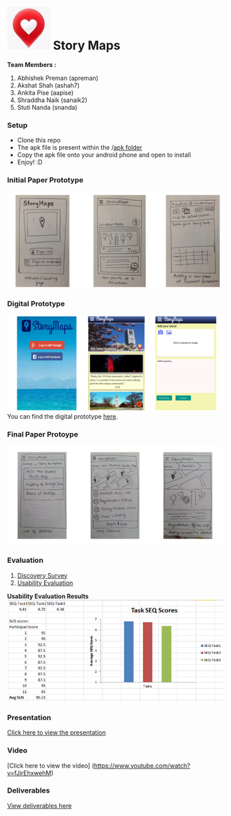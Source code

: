 
![](https://github.com/NCSUMobiles/Spring16-storymaps/blob/master/extra/thumbnail.jpeg)
Story Maps
=========================

**Team Members :**

1. Abhishek Preman (apreman)
2. Akshat Shah (ashah7)
3. Ankita Pise (aapise)
4. Shraddha Naik (sanaik2)
5. Stuti Nanda (snanda)

### Setup

* Clone this repo
* The apk file is present within the /[apk folder](https://github.com/NCSUMobiles/Spring16-storymaps/tree/master/apk)
* Copy the apk file onto your android phone and open to install
* Enjoy! :D


### Initial Paper Prototype

![](https://github.com/NCSUMobiles/Spring16-storymaps/blob/master/extra/PaperPrototype1.png)


### Digital Prototype

![](https://github.com/NCSUMobiles/Spring16-storymaps/blob/master/extra/DigitalPrototype.png
 )
You can find the digital prototype [here](https://story-maps.bubbleapps.io/version-test/index?debug_mode=true).

### Final Paper Protoype

![](https://github.com/NCSUMobiles/Spring16-storymaps/blob/master/extra/PaperPrototype2.png
 )

### Evaluation

1. [Discovery Survey](https://docs.google.com/forms/d/1qplkhqsnnTJAyn7HBD2uD6WjjtLYWGGAg9s11yck9c8/viewform)
2. [Usability Evaluation](https://docs.google.com/a/ncsu.edu/forms/d/13TrXV7ro28-taXLUoKl7Z6wYEYiIS7gkimPv0cL2L6M/viewform) 

**Usability Evaluation Results**
![](https://github.com/NCSUMobiles/Spring16-storymaps/blob/master/extra/UsabilityEvaluationResult.PNG)
  
### Presentation
[Click here to view the presentation](https://docs.google.com/a/ncsu.edu/presentation/d/1mVmf0creKeftyMkHHphsJwjkLjRXa_Uwr-xVHdh0LcQ/edit?usp=sharing)

<h3>Video </h3>

[Click here to view the video] (https://www.youtube.com/watch?v=fJirEhxwehM)

### Deliverables

[View deliverables here](https://github.com/NCSUMobiles/Spring16-storymaps/tree/master/extra)

